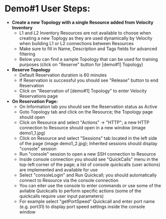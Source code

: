 # Demo#1 User Steps:

* **Create a new Topology with a single Resource added from Velocity Inventory**
    * L1 and L2 Inventory Resources are not available to choose when creating a new Toplogy as they are used dynamically by Velocity when building L1 or L2 connections between Resources
    * Make sure to fill in Name, Description and Tags fields for advanced filtering
    * Below you can find a sample Topology that can be used for training purposes (click on "Reserve" button for \[demo#1\] Topology)
* **Reserve Topology**  
    * Default Reservation duration is 60 minutes
    * If Reservation is successful you should see "Release" button to end Reservation
    * Click on "Reservation of \[demo#1\] Topology" to enter Velocity Reservations page
* **On Reservation Page:**
    * On Information tab you should see the Reservation status as Active
    * Goto Topology tab and click on the Resource; the Topology page should open
    * Click on Resource and select "Actions" -> "HTTP"; a new HTTP connection to Resource should open in a new window (image demo1_1.jpg)
    * Click on Resource and select "Sessions" tab located in the left side of the page (image demo1_2.jpg); Inherited sessions should display "console" session
    * Run "console" session to open a new SSH connection to Resource
    * Inside console connection you should see "QuickCalls" menu in the top-left corner of the page; a list of console quickcalls (user actions) are implemented and available for use
    * Select "consoleLogin" and Run Quickcall; you should automatically connect to Resource via the console connection
    * You can eiter use the console to enter commands or use some of the avilable Quickcalls to perform specific actions (some of the quickcalls require user input parameters) 
    * For example select "getPortSpeed" Quickcall and enter port name (e.g. port31) to display port speed settings inside the console window


